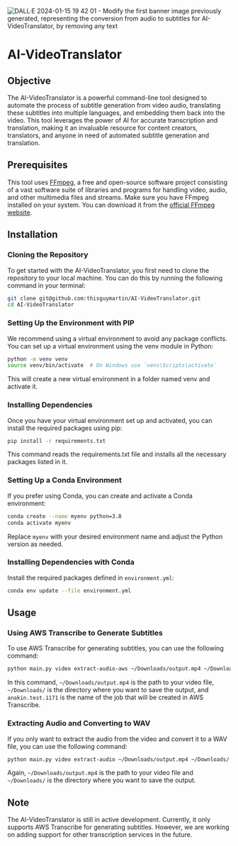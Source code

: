 
![DALL·E 2024-01-15 19 42 01 - Modify the first banner image previously generated, representing the conversion from audio to subtitles for _AI-VideoTranslator_, by removing any text](https://github.com/thisguymartin/AI-VideoTranslator/assets/13192083/f922781b-518b-461e-9a5a-6257fcba55fb)


# AI-VideoTranslator

## Objective
The AI-VideoTranslator is a powerful command-line tool designed to automate the process of subtitle generation from video audio, translating these subtitles into multiple languages, and embedding them back into the video. This tool leverages the power of AI for accurate transcription and translation, making it an invaluable resource for content creators, translators, and anyone in need of automated subtitle generation and translation.

## Prerequisites
This tool uses [FFmpeg](https://ffmpeg.org/), a free and open-source software project consisting of a vast software suite of libraries and programs for handling video, audio, and other multimedia files and streams. Make sure you have FFmpeg installed on your system. You can download it from the [official FFmpeg website](https://ffmpeg.org/download.html).

## Installation

### Cloning the Repository
To get started with the AI-VideoTranslator, you first need to clone the repository to your local machine. You can do this by running the following command in your terminal:

```bash
git clone git@github.com:thisguymartin/AI-VideoTranslator.git
cd AI-VideoTranslator
```

### Setting Up the Environment with PIP
We recommend using a virtual environment to avoid any package conflicts. You can set up a virtual environment using the venv module in Python:

```bash
python -m venv venv
source venv/bin/activate  # On Windows use `venv\Scripts\activate`
```

This will create a new virtual environment in a folder named venv and activate it.

### Installing Dependencies
Once you have your virtual environment set up and activated, you can install the required packages using pip:

```bash
pip install -r requirements.txt
```

This command reads the requirements.txt file and installs all the necessary packages listed in it.

### Setting Up a Conda Environment
If you prefer using Conda, you can create and activate a Conda environment:

```bash
conda create --name myenv python=3.8
conda activate myenv
```

Replace `myenv` with your desired environment name and adjust the Python version as needed.

### Installing Dependencies with Conda
Install the required packages defined in `environment.yml`:

```bash
conda env update --file environment.yml
```

## Usage

### Using AWS Transcribe to Generate Subtitles
To use AWS Transcribe for generating subtitles, you can use the following command:

```bash
python main.py video extract-audio-aws ~/Downloads/output.mp4 ~/Downloads/ anakin.test.1171
```

In this command, `~/Downloads/output.mp4` is the path to your video file, `~/Downloads/` is the directory where you want to save the output, and `anakin.test.1171` is the name of the job that will be created in AWS Transcribe.

### Extracting Audio and Converting to WAV
If you only want to extract the audio from the video and convert it to a WAV file, you can use the following command:

```bash
python main.py video extract-audio ~/Downloads/output.mp4 ~/Downloads/
```

Again, `~/Downloads/output.mp4` is the path to your video file and `~/Downloads/` is the directory where you want to save the output.

## Note
The AI-VideoTranslator is still in active development. Currently, it only supports AWS Transcribe for generating subtitles. However, we are working on adding support for other transcription services in the future.
